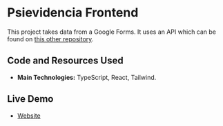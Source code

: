# Psievidencia Frontend

This project takes data from a Google Forms. It uses an API which can be found on [this other repository](https://github.com/francosbenitez/psievidencia-backend).

## Code and Resources Used

- **Main Technologies:** TypeScript, React, Tailwind.

## Live Demo

- [Website](francosbenitez.github.io/psievidencia-frontend)
